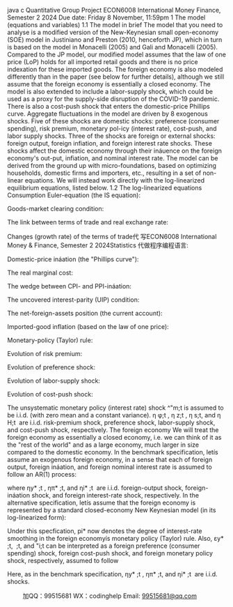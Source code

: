 java c
Quantitative Group Project 
ECON6008 International Money  Finance, Semester 2 2024 
Due date: Friday 8 November, 11:59pm 
1 The model (equations and variables) 
1.1 The model in brief 
The model that you need to analyse is a modified version of the New-Keynesian small open-economy (SOE) model in Justiniano and Preston (2010, henceforth JP), which in turn is based on the model in Monacelli (2005) and Gali and Monacelli (2005). Compared to the JP model, our modified model assumes that the law of one price (LoP) holds for all imported retail goods and there is no price indexation for these imported goods. The foreign economy is also modeled differently than in the paper (see below for further details), although we still assume that the foreign economy is essentially a closed economy. The model is also extended to include a labor-supply shock, which could be used as a proxy for the supply-side disruption of the COVID-19 pandemic. There is also a cost-push shock that enters the domestic-price Phillips curve.
Aggregate fluctuations in the model are driven by 8 exogenous shocks. Five of these shocks are domestic shocks: preference (consumer spending), risk premium, monetary pol-icy (interest rate), cost-push, and labor supply shocks. Three of the shocks are foreign or external shocks: foreign output, foreign infiation, and foreign interest rate shocks. These shocks affect the domestic economy through their ináuence on the foreign economy's out-put, infiation, and nominal interest rate. The model can be derived from the ground up with micro-foundations, based on optimizing households, domestic firms and importers, etc., resulting in a set of non-linear equations. We will instead work directly with the log-linearized equilibrium equations, listed below.
1.2 The log-linearized equations 
Consumption Euler-equation (the IS equation):

Goods-market clearing condition:

The link between terms of trade and real exchange rate:

Changes (growth rate) of the terms of trade代 写ECON6008 International Money & Finance, Semester 2 2024Statistics
代做程序编程语言:

Domestic-price ináation (the "Phillips curve"):

The real marginal cost:

The wedge between CPI- and PPI-ináation:

The uncovered interest-parity (UIP) condition:

The net-foreign-assets position (the current account):

Imported-good inflation (based on the law of one price):

Monetary-policy (Taylor) rule:

Evolution of risk premium:

Evolution of preference shock:

Evolution of labor-supply shock:

Evolution of cost-push shock:

The unsystematic monetary policy (interest rate) shock ^"m;t is assumed to be i.i.d. (with zero mean and a constant variance). η φ;t , η z;t , η s;t, and η H;t  are i.i.d. risk-premium shock, preference shock, labor-supply shock, and cost-push shock, respectively.
The foreign economy We will treat the foreign economy as essentially a closed economy, i.e. we can think of it as the "rest of the world" and as a large economy, much larger in size compared to the domestic economy. In the benchmark specification, letís assume an exogenous foreign economy, in a sense that each of foreign output, foreign ináation, and foreign nominal interest rate is assumed to follow an AR(1) process:

where ηy* ;t , ηπ* ;t, and ηi* ;t  are i.i.d. foreign-output shock, foreign-ináation shock, and foreign interest-rate shock, respectively.
In the alternative specification, letís assume that the foreign economy is represented by a standard closed-economy New Keynesian model (in its log-linearized form):

Under this specfication, pi* now denotes the degree of interest-rate smoothing in the foreign economyís monetary policy (Taylor) rule. Also, εy* ;t,  ;t, and "i;t can be interpreted as a foreign preference (consumer spending) shock, foreign cost-push shock, and foreign monetary policy shock, respectively, assumed to follow

Here, as in the benchmark specification, ηy* ;t , ηπ* ;t, and ηi* ;t  are i.i.d. shocks.













         
加QQ：99515681  WX：codinghelp  Email: 99515681@qq.com
